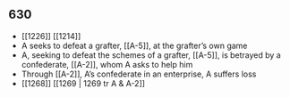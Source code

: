 ## 630
- [[1226]] [[1214]] 
- A seeks to defeat a grafter, [[A-5]], at the grafter’s own game
- A, seeking to defeat the schemes of a grafter, [[A-5]], is betrayed by a confederate, [[A-2]], whom A asks to help him
- Through [[A-2]], A’s confederate in an enterprise, A suffers loss
- [[1268]] [[1269 | 1269 tr A &amp; A-2]] 

